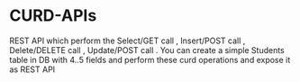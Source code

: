 # CURD-APIs
 REST API which perform the Select/GET call , Insert/POST call , Delete/DELETE call , Update/POST call . You can create a simple Students table in DB with 4..5 fields and perform these curd operations and expose it as REST API 
